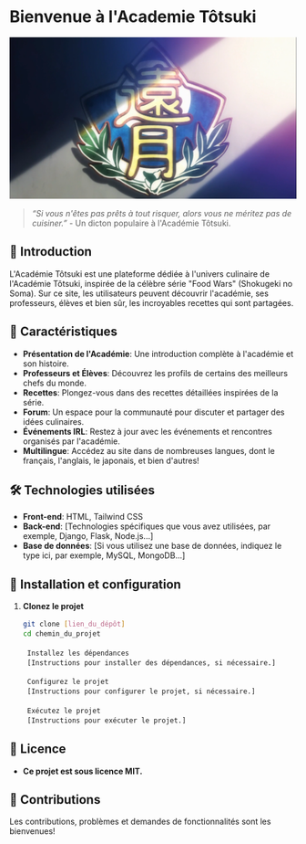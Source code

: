 # Bienvenue à l'Academie Tôtsuki

![](public/img/readme/Totsuki_logo.webp)

> *“Si vous n'êtes pas prêts à tout risquer, alors vous ne méritez pas de cuisiner.”* - Un dicton populaire à l'Académie Tôtsuki.

## 🍱 Introduction

L'Académie Tôtsuki est une plateforme dédiée à l'univers culinaire de l'Académie Tôtsuki, inspirée de la célèbre série "Food Wars" (Shokugeki no Soma). Sur ce site, les utilisateurs peuvent découvrir l'académie, ses professeurs, élèves et bien sûr, les incroyables recettes qui sont partagées.

## 🚀 Caractéristiques

- **Présentation de l'Académie**: Une introduction complète à l'académie et son histoire.
- **Professeurs et Élèves**: Découvrez les profils de certains des meilleurs chefs du monde.
- **Recettes**: Plongez-vous dans des recettes détaillées inspirées de la série.
- **Forum**: Un espace pour la communauté pour discuter et partager des idées culinaires.
- **Événements IRL**: Restez à jour avec les événements et rencontres organisés par l'académie.
- **Multilingue**: Accédez au site dans de nombreuses langues, dont le français, l'anglais, le japonais, et bien d'autres!

## 🛠 Technologies utilisées

- **Front-end**: HTML, Tailwind CSS
- **Back-end**: [Technologies spécifiques que vous avez utilisées, par exemple, Django, Flask, Node.js...]
- **Base de données**: [Si vous utilisez une base de données, indiquez le type ici, par exemple, MySQL, MongoDB...]

## 💼 Installation et configuration


1. **Clonez le projet**
   ```bash
   git clone [lien_du_dépôt]
   cd chemin_du_projet

    Installez les dépendances
    [Instructions pour installer des dépendances, si nécessaire.]

    Configurez le projet
    [Instructions pour configurer le projet, si nécessaire.]

    Exécutez le projet
    [Instructions pour exécuter le projet.]

## 📝 Licence

- **Ce projet est sous licence MIT.**

## 🤝 Contributions

Les contributions, problèmes et demandes de fonctionnalités sont les bienvenues!
